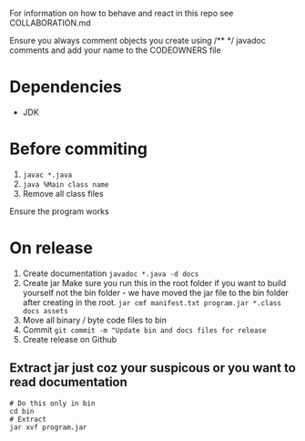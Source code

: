 For information on how to behave and react in this repo see COLLABORATION.md

Ensure you always comment objects you create using /** */ javadoc comments and add your name to the CODEOWNERS file 
# Dependencies
+ JDK
# Before commiting
1. `javac *.java`
2. `java %Main class name`
3. Remove all class files

Ensure the program works
# On release
1. Create documentation `javadoc *.java -d docs`
2. Create jar
Make sure you run this in the root folder if you want to build yourself not the bin folder - we have moved the jar file to the bin folder after creating in the root.
` jar cmf manifest.txt program.jar *.class docs assets `
3. Move all binary / byte code files to bin
4. Commit `git commit -m "Update bin and docs files for release`
3. Create release on Github


## Extract jar just coz your suspicous or you want to read documentation
``` shell
# Do this only in bin
cd bin
# Extract
jar xvf program.jar
```